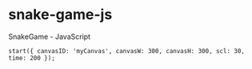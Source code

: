 # snake-game-js
SnakeGame - JavaScript

```
start({ canvasID: 'myCanvas', canvasW: 300, canvasH: 300, scl: 30, time: 200 });
```
  
